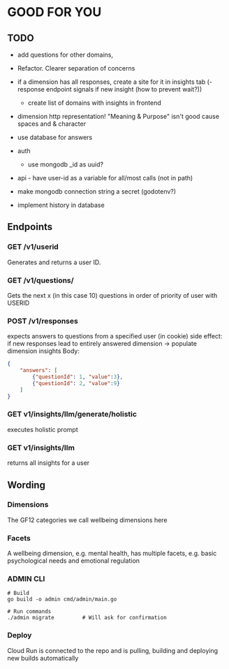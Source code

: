 # GOOD FOR YOU


## TODO
- add questions for other domains, 

- Refactor. Clearer separation of concerns

- if a dimension has all responses, create a site for it in insights tab
  (- response endpoint signals if new insight (how to prevent wait?))
  - create list of domains with insights in frontend


- dimension http representation! "Meaning & Purpose" isn't good cause spaces and & character 

- use database for answers
- auth
    - use mongodb _id as uuid?

- api - have user-id as a variable for all/most calls (not in path)
- make mongodb connection string a secret (godotenv?)
- implement history in database





## Endpoints

### GET /v1/userid
Generates and returns a user ID.

### GET /v1/questions/<dimension>
Gets the next x (in this case 10) questions in order of priority of user with USERID

### POST /v1/responses
expects answers to questions from a specified user (in cookie)
side effect: if new responses lead to entirely answered dimension -> populate dimension insights
Body:
```json
{
    "answers": [
        {"questionId": 1, "value":3},
        {"questionId": 2, "value":9}
    ]
}
```


### GET v1/insights/llm/generate/holistic
executes holistic prompt

### GET v1/insights/llm
returns all insights for a user


## Wording

### Dimensions
The GF12 categories we call wellbeing dimensions here


### Facets
A wellbeing dimension, e.g. mental health, has multiple facets, e.g. basic psychological needs and emotional regulation




### ADMIN CLI
```
# Build
go build -o admin cmd/admin/main.go

# Run commands
./admin migrate         # Will ask for confirmation
```


### Deploy
Cloud Run is connected to the repo and is pulling, building and deploying new builds automatically